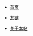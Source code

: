 - [<span class="iconfont icon-book3"></span> 首页](https://timevfx.github.io/vfxblog/)

- [<span class="iconfont icon-lianjie"></span> 友链](/ProjectDocs/about/Friends.md)
- [<span class="iconfont icon-wodeguanzhu"></span> 关于本站](/ProjectDocs/about/)






